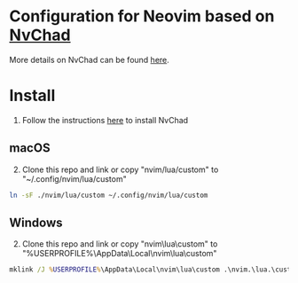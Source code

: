 # Configuration for Neovim based on [NvChad](https://github.com/NvChad/NvChad)

More details on NvChad can be found [here](https://nvchad.com/).

# Install

1. Follow the instructions [here](https://nvchad.com/docs/quickstart/install) to install NvChad

## macOS

2. Clone this repo and link or copy "nvim/lua/custom" to "~/.config/nvim/lua/custom"
```sh
ln -sF ./nvim/lua/custom ~/.config/nvim/lua/custom
```

## Windows

2. Clone this repo and link or copy "nvim\lua\custom" to "%USERPROFILE%\AppData\Local\nvim\lua\custom"
```cmd
mklink /J %USERPROFILE%\AppData\Local\nvim\lua\custom .\nvim.\lua.\custom 
```
